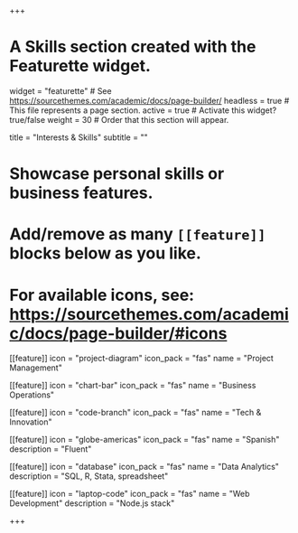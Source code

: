 +++
# A Skills section created with the Featurette widget.
widget = "featurette"  # See https://sourcethemes.com/academic/docs/page-builder/
headless = true  # This file represents a page section.
active = true  # Activate this widget? true/false
weight = 30  # Order that this section will appear.

title = "Interests & Skills"
subtitle = ""

# Showcase personal skills or business features.
#
# Add/remove as many `[[feature]]` blocks below as you like.
#
# For available icons, see: https://sourcethemes.com/academic/docs/page-builder/#icons

[[feature]]
  icon = "project-diagram"
  icon_pack = "fas"
  name = "Project Management"

[[feature]]
  icon = "chart-bar"
  icon_pack = "fas"
  name = "Business Operations"

[[feature]]
  icon = "code-branch"
  icon_pack = "fas"
  name = "Tech & Innovation"

[[feature]]
  icon = "globe-americas"
  icon_pack = "fas"
  name = "Spanish"
  description = "Fluent"

[[feature]]
  icon = "database"
  icon_pack = "fas"
  name = "Data Analytics"
  description = "SQL, R, Stata, spreadsheet"

[[feature]]
  icon = "laptop-code"
  icon_pack = "fas"
  name = "Web Development"
  description = "Node.js stack"


+++
